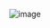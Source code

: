 ![image](https://user-images.githubusercontent.com/102420417/168846408-7ad9dec4-4581-4081-8229-a0f08a2fbcab.png)


